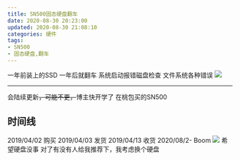 ```yaml
---
title: SN500固态硬盘翻车
date: 2020-08-30 20:23:00
updated: 2020-08-30 21:08:10
categories: 硬件
tags:
- SN500
- 固态硬盘,翻车
---
```

一年前装上的SSD
一年后就翻车
系统启动报错磁盘检查
文件系统各种错误
![  ][1]


----------
会陆续更新~~，可能不更，~~博主快开学了
在桃包买的SN500
## 时间线 ##
2019/04/02 购买
2019/04/03 发货
2019/04/13 收货
2020/08/2- Boom
![  ][2]
希望硬盘没事
对了有没有人给我推荐下，我考虑换个硬盘

  [1]: https://cos.mbrjun.cn/IMGS/2020/08/30/SSD.webp
  [2]: https://cos.mbrjun.cn/IMGS/2020/08/30/dingdan.jpg